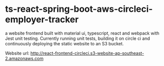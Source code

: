 # ts-react-spring-boot-aws-circleci-employer-tracker
a website frontend built with material ui, typescript, react and webpack with Jest unit testing. Currently running unit tests, building it on circle ci and continuously deploying the static website to an S3 bucket.

Website url: http://react-frontend-circleci.s3-website-ap-southeast-2.amazonaws.com
